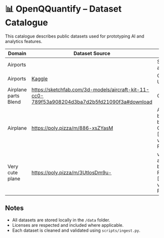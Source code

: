 # 📊 OpenQQuantify – Dataset Catalogue

This catalogue describes public datasets used for prototyping AI and analytics features.

| Domain               | Dataset Source                        | License        | File(s)                       |
|----------------------|----------------------------------------|----------------|-------------------------------|
| Airports    | [](https://github.com/davidmegginson/ourairports-data) | Share-alike    | data/airports.csv    |
| Airports| [Kaggle](https://www.kaggle.com/datasets/anandshaw2001/airlines-booking-csv?resource=download) | CC0 1.0 Universal | 
| Airplane parts Blend | https://sketchfab.com/3d-models/aircraft-kit-11-cc0-789f53a908204d3ba7d2b5fd21090f3a#download| CC0| 
| Airplane              |https://poly.pizza/m/886-xsZYasM|  Airplane by Poly by Google [CC-BY] via Poly Pizza|
| Very cute plane| https://poly.pizza/m/3UtIosDm9u- | very cute airplane by Akash Rudra [CC-BY] via Poly Pizza|


## Notes

- All datasets are stored locally in the `/data` folder.
- Licenses are respected and included where applicable.
- Each dataset is cleaned and validated using `scripts/ingest.py`.
